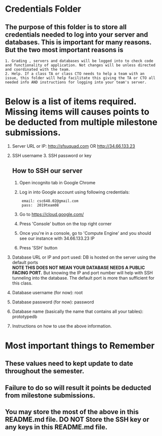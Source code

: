 # Credentials Folder

## The purpose of this folder is to store all credentials needed to log into your server and databases. This is important for many reasons. But the two most important reasons is
    1. Grading , servers and databases will be logged into to check code and functionality of application. Not changes will be unless directed and coordinated with the team.
    2. Help. If a class TA or class CTO needs to help a team with an issue, this folder will help facilitate this giving the TA or CTO all needed info AND instructions for logging into your team's server. 


# Below is a list of items required. Missing items will causes points to be deducted from multiple milestone submissions.

1. Server URL or IP: http://sfsuquad.com OR http://34.66.133.23
2. SSH username 3. SSH password or key
    ## How to SSH our server
    1. Open incognito tab in Google Chrome
    2. Log in into Google account using following credentials: 
    
            email: csc648.02@gmail.com
            pass:  2019team08
        
    3. Go to https://cloud.google.com/
    4. Press 'Console' button on the top right corner
    5. Once you're in a console, go to 'Compute Engine' and you should see our instance with 34.66.133.23 IP
    6. Press 'SSH' button 
    
4. Database URL or IP and port used: DB is hosted on the server using the default ports
    <br><strong> NOTE THIS DOES NOT MEAN YOUR DATABASE NEEDS A PUBLIC FACING PORT.</strong> But knowing the IP and port number will help with SSH tunneling into the database. The default port is more than sufficient for this class.
5. Database username (for now): root
6. Database password (for now): password
7. Database name (basically the name that contains all your tables): prototypedb
8. Instructions on how to use the above information.

# Most important things to Remember
## These values need to kept update to date throughout the semester. <br>
## <strong>Failure to do so will result it points be deducted from milestone submissions.</strong><br>
## You may store the most of the above in this README.md file. DO NOT Store the SSH key or any keys in this README.md file.
